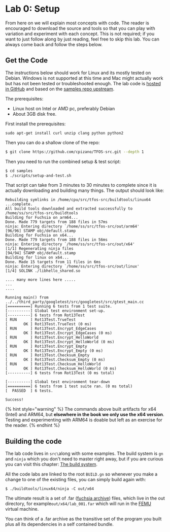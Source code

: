 # Lab 0: Setup

From here on we will explain most concepts with code. The reader is encouraged to download the source and tools so that you can play with variation and experiment with each concept. This is not required; if you want to just follow along by just reading, feel free to skip this lab. You can always come back and follow the steps below.

## Get the Code

The instructions below should work for Linux and its mostly tested on Debian. Windows is not supported at this time and Mac might actually work but has not been tested or troubleshooted enough. The lab code is [hosted in GitHub](https://github.com/cpizano/TFOS-src) and based on the [samples repo upstream](https://fuchsia.googlesource.com/samples).

The prerequisites:

* Linux host on Intel or AMD pc, preferably Debian
* About 3GB disk free.

First install the prerequisites:

```
sudo apt-get install curl unzip clang python python2
```

Then you can do a shallow clone of the repo:

```bash
$ git clone https://github.com/cpizano/TFOS-src.git --depth 1
```

Then you need to run the combined setup & test script:

```bash
$ cd samples
$ ./scripts/setup-and-test.sh
```

That script can take from 3 minutes to 30 minutes to complete since it is actually downloading and building many things. The output should look like:

```
Rebuilding symlinks in /home/cpu/src/tfos-src/buildtools/linux64 ...complete.
All build tools downloaded and extracted successfully to /home/ss/src/tfos-src/buildtools
Building for Fuchsia on arm64...
Done. Made 779 targets from 188 files in 57ms
ninja: Entering directory `/home/ss/src/tfos-src/out/arm64'
[96/96] STAMP obj/default.stamp
Building for Fuchsia on x64...
Done. Made 779 targets from 188 files in 56ms
ninja: Entering directory `/home/ss/src/tfos-src/out/x64'
[1/1] Regenerating ninja files
[94/94] STAMP obj/default.stamp
Building for linux on x64...
Done. Made 15 targets from 11 files in 6ms
ninja: Entering directory `/home/ss/src/tfos-src/out/linux'
[1/4] SOLINK ./libhello_shared.so

.... many more lines here .....
...
....

Running main() from ../../third_party/googletest/src/googletest/src/gtest_main.cc
[==========] Running 6 tests from 1 test suite.
[----------] Global test environment set-up.
[----------] 6 tests from Rot13Test
[ RUN      ] Rot13Test.TrueTest
[       OK ] Rot13Test.TrueTest (0 ms)
[ RUN      ] Rot13Test.Encrypt_EdgeCases
[       OK ] Rot13Test.Encrypt_EdgeCases (0 ms)
[ RUN      ] Rot13Test.Encrypt_HelloWorld
[       OK ] Rot13Test.Encrypt_HelloWorld (0 ms)
[ RUN      ] Rot13Test.Encrypt_Empty
[       OK ] Rot13Test.Encrypt_Empty (0 ms)
[ RUN      ] Rot13Test.Checksum_Empty
[       OK ] Rot13Test.Checksum_Empty (0 ms)
[ RUN      ] Rot13Test.Checksum_HelloWorld
[       OK ] Rot13Test.Checksum_HelloWorld (0 ms)
[----------] 6 tests from Rot13Test (0 ms total)

[----------] Global test environment tear-down
[==========] 6 tests from 1 test suite ran. (0 ms total)
[  PASSED  ] 6 tests.

Success!

```

{% hint style="warning" %}
The commands above built artifacts for x64 (Intel) and ARM64, but **elsewhere in the book we only use the x64 version**. Testing and experimenting with ARM64 is doable but left as an exercise for the reader.
{% endhint %}

## Building the code

The lab code lives in `src\`along with some examples. The build system is `gn` and `ninja` which you don't need to master right away, but if you are curious you can visit this chapter: [The build system](the-build-system.md).

All the code labs are linked to the root `BUILD.gn` so whenever you make a change to one of the existing files, you can simply build again with:

```
$ ./buildtools/linux64/ninja -C out/x64
```

The ultimate result is a set of .far ([fuchsia archive](glossary.md#far)) files, which live in the out directory, for example`out/x64/lab_001.far` which will run in the [FEMU](glossary.md#femu) virtual machine.

You can think of a .far archive as the transitive set of the program you built plus all its dependencies in a self contained bundle.







